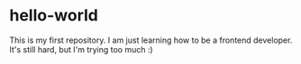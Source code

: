 # hello-world

This is my first repository. I am just learning how to be a frontend developer.
It's still hard, but I'm trying too much :)
